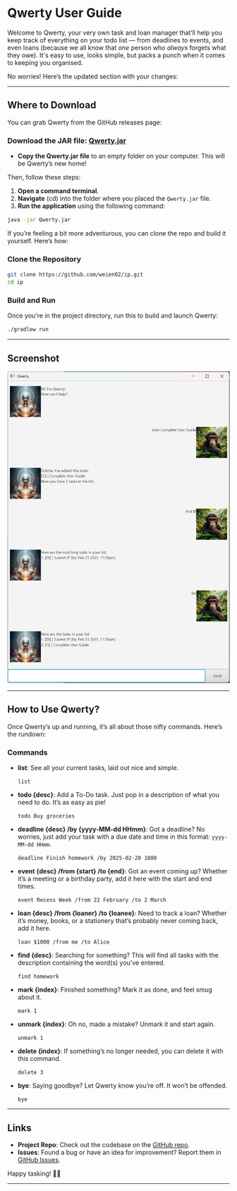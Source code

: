 # Qwerty User Guide

Welcome to Qwerty, your very own task and loan manager that’ll help you keep track of everything on your todo list — from deadlines to events, and even loans (because we all know that *one* person who *always* forgets what they owe). It's easy to use, looks simple, but packs a punch when it comes to keeping you organised.

No worries! Here’s the updated section with your changes:

---

## Where to Download

You can grab Qwerty from the GitHub releases page:

### Download the JAR file: [Qwerty.jar](https://github.com/weien02/ip/releases)
  - **Copy the Qwerty.jar file** to an empty folder on your computer. This will be Qwerty’s new home!

Then, follow these steps:

1. **Open a command terminal**.
2. **Navigate** (cd) into the folder where you placed the `Qwerty.jar` file.
3. **Run the application** using the following command:

```bash
java -jar Qwerty.jar
```

If you’re feeling a bit more adventurous, you can clone the repo and build it yourself. Here’s how:

### Clone the Repository

```bash
git clone https://github.com/weien02/ip.git
cd ip
```

### Build and Run

Once you're in the project directory, run this to build and launch Qwerty:

```bash
./gradlew run
```

---
## Screenshot
![Qwerty UI](Ui.png)

---

## How to Use Qwerty?

Once Qwerty’s up and running, it’s all about those nifty commands. Here’s the rundown:

### Commands

- **list**: See all your current tasks, laid out nice and simple.

  ```text
  list
  ```

- **todo {desc}**: Add a To-Do task. Just pop in a description of what you need to do. It’s as easy as pie!

  ```text
  todo Buy groceries
  ```

- **deadline {desc} /by {yyyy-MM-dd HHmm}**: Got a deadline? No worries, just add your task with a due date and time in this format: `yyyy-MM-dd HHmm`.

  ```text
  deadline Finish homework /by 2025-02-20 1800
  ```

- **event {desc} /from {start} /to {end}**: Got an event coming up? Whether it’s a meeting or a birthday party, add it here with the start and end times.

  ```text
  event Recess Week /from 22 February /to 2 March
  ```

- **loan {desc} /from {loaner} /to {loanee}**: Need to track a loan? Whether it’s money, books, or a stationery that’s probably never coming back, add it here.

  ```text
  loan $1000 /from me /to Alice
  ```

- **find {desc}**: Searching for something? This will find all tasks with the description containing the word(s) you’ve entered.

  ```text
  find homework
  ```

- **mark {index}**: Finished something? Mark it as done, and feel smug about it.

  ```text
  mark 1
  ```

- **unmark {index}**: Oh no, made a mistake? Unmark it and start again.

  ```text
  unmark 1
  ```

- **delete {index}**: If something’s no longer needed, you can delete it with this command.

  ```text
  delete 3
  ```

- **bye**: Saying goodbye? Let Qwerty know you’re off. It won’t be offended.

  ```text
  bye
  ```

---

## Links

- **Project Repo**: Check out the codebase on the [GitHub repo](https://github.com/weien02/ip).
- **Issues**: Found a bug or have an idea for improvement? Report them in [GitHub Issues](https://github.com/weien02/ip/issues).

Happy tasking! 🤖✨

---
